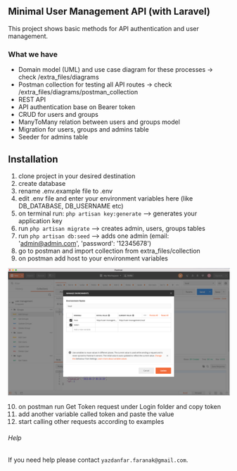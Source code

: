 ## Minimal User Management API (with Laravel)

This project shows basic methods for API authentication and user management.


### What we have 

- Domain model (UML) and use case diagram for these processes -> check /extra_files/diagrams
- Postman collection for testing all API routes -> check /extra_files/diagrams/postman_collection
- REST API
- API authentication base on Bearer token 
- CRUD for users and groups
- ManyToMany relation between users and groups model
- Migration for users, groups and admins table
- Seeder for admins table

## Installation

1. clone project in your desired destination
2. create database
3. rename .env.example file to .env
4. edit .env file and enter your environment variables here (like DB_DATABASE, DB_USERNAME etc)
5. on terminal run: ```php artisan key:generate``` --> generates your application key
6. run ```php artisan migrate``` --> creates admin, users, groups tables
7. run ```php artisan db:seed``` --> adds one admin (email: 'admin@admin.com', 'password': '12345678')
8. go to postman and import collection from extra_files/collection
9. on postman add host to your environment variables
<p align="center">
  <img src="extra_files/images/postman_manage_environment.png" width="700" title="environment management">
</p>

10. on postman run Get Token request under Login folder and copy token
11. add another variable called token and paste the value
12. start calling other requests according to examples


###### Help
If you need help please contact `yazdanfar.faranak@gmail.com`.



